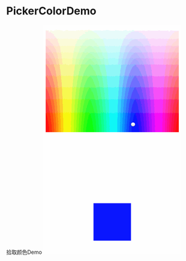 # PickerColorDemo
 拾取颜色Demo
 ![image](https://github.com/fancy88/PickerColorDemo/blob/master/picture.gif)
